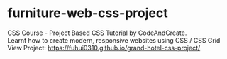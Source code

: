 # furniture-web-css-project <br />
CSS Course - Project Based CSS Tutorial by CodeAndCreate. <br />
Learnt how to create modern, responsive websites using CSS / CSS Grid <br />
View Project: https://fuhui0310.github.io/grand-hotel-css-project/ 
